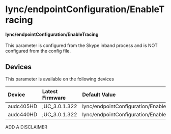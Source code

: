 ﻿---
description: lync/endpointConfiguration/EnableTracing
search:
    keywords: ['lync','endpointConfiguration','EnableTracing']
---

# lync/endpointConfiguration/EnableTracing

#### lync/endpointConfiguration/EnableTracing

This parameter is configured from the Skype inband process and is NOT configured from the config file.



## Devices
This parameter is available on the following devices

| Device | Latest Firmware | Default Value |
|:---|:---|:---|
| audc405HD | ;UC_3.0.1.322 | lync/endpointConfiguration/EnableTracing=0 
| audc440HD | ;UC_3.0.1.322 | lync/endpointConfiguration/EnableTracing=0 

ADD A DISCLAIMER
